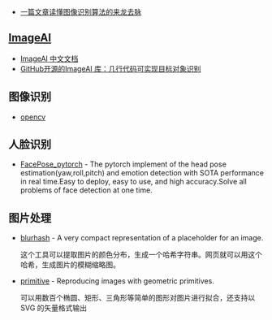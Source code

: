- [一篇文章读懂图像识别算法的来龙去脉](https://zhuanlan.zhihu.com/p/477487183)

## [ImageAI](https://github.com/OlafenwaMoses/ImageAI)

- [ImageAI 中文文档](https://imageai-cn.readthedocs.io/zh_CN/latest/index.html)
- [GitHub开源的ImageAI 库：几行代码可实现目标对象识别](https://cloud.tencent.com/developer/article/1775805)

## 图像识别

- [opencv](https://github.com/opencv/opencv)

## 人脸识别

- [FacePose_pytorch](https://github.com/WIKI2020/FacePose_pytorch) - The pytorch implement of the head pose estimation(yaw,roll,pitch) and emotion detection with SOTA performance in real time.Easy to deploy, easy to use, and high accuracy.Solve all problems of face detection at one time.

## 图片处理

- [blurhash](https://github.com/woltapp/blurhash) - A very compact representation of a placeholder for an image.

    这个工具可以提取图片的颜色分布，生成一个哈希字符串。网页就可以用这个哈希，生成图片的模糊缩略图。

- [primitive](https://github.com/fogleman/primitive) - Reproducing images with geometric primitives.

    可以用数百个椭圆、矩形、三角形等简单的图形对图片进行拟合，还支持以 SVG 的矢量格式输出
